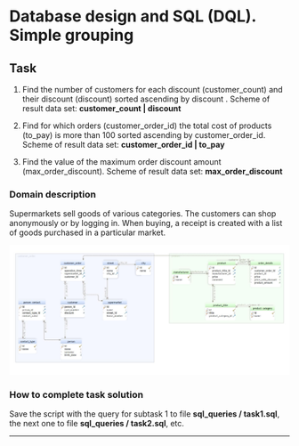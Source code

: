 # Database design and SQL (DQL). Simple grouping

## Task  

1. Find the number of customers for each discount (customer_count) and their discount (discount) sorted ascending by discount . Scheme of result data set: **customer_count | discount**
 
2. Find for which orders (customer_order_id) the total cost of products (to_pay) is more than 100  sorted ascending by customer_order_id. Scheme of result data set: **customer_order_id | to_pay**
 
3. Find the value of the maximum order discount amount (max_order_discount). Scheme of result data set: **max_order_discount**




### Domain description   

Supermarkets sell goods of various categories. The customers can shop anonymously or by logging in. When buying, a receipt is created with a list of goods purchased in a particular market. 

![DBScheme](/SimpleGrouping/sql_queries/DBSchema.jpg)

### How to complete task solution

Save the script with the query for subtask 1 to file **sql_queries / task1.sql**, the next one to file **sql_queries / task2.sql**, etc. 
______
